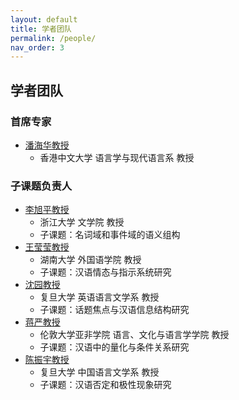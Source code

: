 ```yaml
---
layout: default
title: 学者团队
permalink: /people/
nav_order: 3
---
```


## 学者团队

### 首席专家
- [潘海华教授](http://ling.cuhk.edu.hk/p_pan.php)
  - 香港中文大学 语言学与现代语言系 教授

### 子课题负责人
- [李旭平教授](https://person.zju.edu.cn/xp)
  - 浙江大学 文学院 教授
  - 子课题：名词域和事件域的语义组构
- [王莹莹教授](https://grzy.hnu.edu.cn/site/index/wangyingying)
  - 湖南大学 外国语学院 教授
  - 子课题：汉语情态与指示系统研究
- [沈园教授](https://dfll.fudan.edu.cn/8a/8d/c27668a297613/page.htm)
  - 复旦大学 英语语言文学系 教授
  - 子课题：话题焦点与汉语信息结构研究
- [蒋严教授](https://www.soas.ac.uk/about/yan-jiang)
  - 伦敦大学亚非学院 语言、文化与语言学学院 教授
  - 子课题：汉语中的量化与条件关系研究
- [陈振宇教授](https://faculty.fudan.edu.cn/chenzhenyu/zh_CN/index.htm)
  - 复旦大学 中国语言文学系 教授
  - 子课题：汉语否定和极性现象研究
